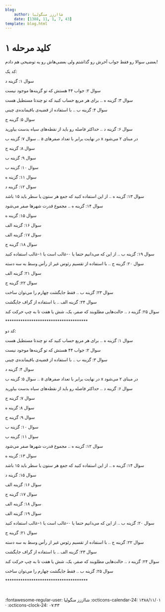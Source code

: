 ```yaml
---
blog:
    author: شااززز منگولیا
    date: [1388, 11, 1, 7, 43]
template: blog.html
---
```

# کلید مرحله ۱

<div class="cnt">
بعضی سوالا رو فقط جواب آخرش رو گذاشتم ولی بعضی‌هاش رو یه توضیحی هم دادم!<p>کد یک:</p>
<p>سوال ۱: گزینه د</p>
<p>سوال ۲: جواب ۴۴ هستش که تو گزینه‌ها موجود نیست</p>
<p>سوال ۳: گزینه ه .. برای هر مربع حساب کنید که تو چندتا مستطیل هست</p>
<p>سوال ۴: گزینه ب .. با استفاده از قضیه‌ی باقیمانده‌ی چینی</p>
<p>سوال ۵: گزینه ج</p>
<p>سوال ۶: گزینه د .. حداکثر فاصله رو باید از نقطه‌های سیاه بدست بیاورید</p>
<p>سوال ۷: گزینه ب .. a در نهایت برابر با تعداد صفرهای x در مبنای ۲ می‌شود</p>
<p>سوال ۸: گزینه ج</p>
<p>سوال ۹: گزینه ب</p>
<p>سوال ۱۰: گزینه ب</p>
<p>سوال ۱۱: گزینه ه</p>
<p>سوال ۱۲: گزینه د</p>
<p>سوال ۱۳: گزینه ه .. از این استفاده کنید که جمع هر ستون یا سطر باید ۱۵ باشد</p>
<p>سوال ۱۴: گزینه ه .. مجموع قدرت شهرها صفر می‌شود</p>
<p>سوال ۱۵: گزینه ه</p>
<p>سوال ۱۶: گزینه الف</p>
<p>سوال ۱۷: گزینه الف</p>
<p>سوال ۱۸: گزینه ج</p>
<p>سوال ۱۹: گزینه ب .. از این که می‌دانیم حتما یا ۰-غالب است یا ۱-غالب استفاده کنید</p>
<p>سوال ۲۰: گزینه ج .. با استفاده از تقسیم رئوس غیر از رأس وسط به سه دسته</p>
<p>سوال ۲۱: گزینه الف</p>
<p>سوال ۲۲: گزینه ج</p>
<p>سوال ۲۳: گزینه ب .. فقط جایگشت چهارم را می‌توان ساخت</p>
<p>سوال ۲۴: گزینه الف .. با استفاده از گراف جایگشت</p>
<p>سوال ۲۵: گزینه د .. حالت‌هایی مطلوبند که صفر، یک، شش یا هفت تا به چپ حرکت کند</p>
<p>**************************************</p>
<p>کد دو:</p>
<p>سوال ۱: گزینه ه .. برای هر مربع حساب کنید که تو چندتا مستطیل هست</p>
<p>سوال ۲: جواب ۴۴ هستش که تو گزینه‌ها موجود نیست</p>
<p>سوال ۳: گزینه ب .. با استفاده از قضیه‌ی باقیمانده‌ی چینی</p>
<p>سوال ۴: گزینه د</p>
<p>سوال ۵: گزینه ب .. a در نهایت برابر با تعداد صفرهای x در مبنای ۲ می‌شود</p>
<p>سوال ۶: گزینه د .. حداکثر فاصله رو باید از نقطه‌های سیاه بدست بیاورید</p>
<p>سوال ۷: گزینه ج</p>
<p>سوال ۸: گزینه ه</p>
<p>سوال ۹: گزینه ج<br/></p>
<p>سوال ۱۰: گزینه ب</p>
<p>سوال ۱۱: گزینه ب</p>
<p>سوال ۱۲: گزینه ه .. مجموع قدرت شهرها صفر می‌شود</p>
<p>سوال ۱۳: گزینه ه</p>
<p>سوال ۱۴: گزینه ه .. از این استفاده کنید که جمع هر ستون یا سطر باید ۱۵ باشد</p>
<p>سوال ۱۵: گزینه د</p>
<p>سوال ۱۶: گزینه الف</p>
<p>سوال ۱۷: گزینه ج</p>
<p>سوال ۱۸: گزینه الف</p>
<p>سوال ۱۹: گزینه الف</p>
<p></p>
<p>سوال ۲۰: گزینه ب .. از این که می‌دانیم حتما یا ۰-غالب است یا ۱-غالب استفاده کنید</p>
<p>سوال ۲۱: گزینه ج</p>
<p>سوال ۲۲: گزینه ج .. با استفاده از تقسیم رئوس غیر از رأس وسط به سه دسته</p>
<p>سوال ۲۳: گزینه الف .. با استفاده از گراف جایگشت</p>
<p></p>
<p>سوال ۲۴: گزینه د .. حالت‌هایی مطلوبند که صفر، یک، شش یا هفت تا به چپ حرکت کند</p>
<p>سوال ۲۵: گزینه ب .. فقط جایگشت چهارم را می‌توان ساخت</p>
<p>**************************************</p>
<p><br/></p>
</div>

<div class="blog-info" markdown>
<span class="blog-author">
:fontawesome-regular-user: شااززز منگولیا
</span>
<span class="blog-date">
:octicons-calendar-24: ۱۳۸۸/۱۱/۰۱ · :octicons-clock-24: ۰۷:۴۳
</span>
</div>

